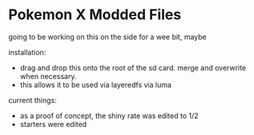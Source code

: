 # Pokemon X Modded Files

going to be working on this on the side for a wee bit, maybe

installation:
* drag and drop this onto the root of the sd card.  merge and overwrite when necessary.
* this allows it to be used via layeredfs via luma

current things:
* as a proof of concept, the shiny rate was edited to 1/2
* starters were edited
